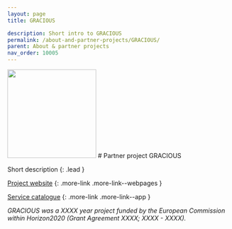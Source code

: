 ```yaml
---
layout: page
title: GRACIOUS

description: Short intro to GRACIOUS
permalink: /about-and-partner-projects/GRACIOUS/
parent: About & partner projects
nav_order: 10005
---
```

<img src="{{ site.baseurl }}/images/logos/gracious.png" width="200" class="image--right" />
#  Partner project GRACIOUS

Short description
{: .lead }


[Project website]()
{: .more-link .more-link--webpages }

[Service catalogue]()
{: .more-link .more-link--app }

_GRACIOUS was a XXXX year project funded by the European Commission within Horizon2020 (Grant Agreement XXXX; XXXX - XXXX)._
